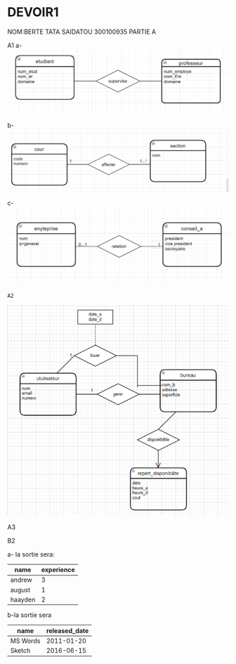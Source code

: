 # DEVOIR1
NOM:BERTE TATA SAIDATOU
300100935 
  PARTIE A


  A1
  a-
![ER Diagrams](images/a1.png)

  b-
![ER Diagrams](images/a2.png)

   c-
![ER Diagrams](images/a3.png)

    A2

![ER Diagrams](images/a5.png)


A3






B2

a- la sortie sera:

|name    |experience| 
|------- |--------- |
|andrew  |3          |
|august  |1          |
|haayden |2          |



b-la sortie sera 

|name      |released_date | 
|-------   |---------     |
|MS Words  |2011-01-20    |
|Sketch    |2016-06-15    |


   




